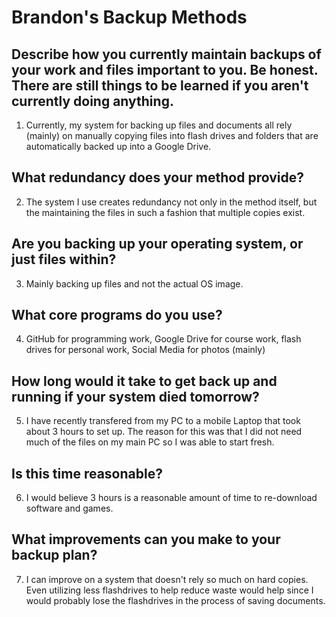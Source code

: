# Brandon's Backup Methods
## Describe how you currently maintain backups of your work and files important to you. Be honest. There are still things to be learned if you aren't currently doing anything.  
1)  Currently, my system for backing up files and documents all rely (mainly) on manually copying files into flash drives and folders that are automatically backed up into a Google Drive.  
## What redundancy does your method provide?  
2)  The system I use creates redundancy not only in the method itself, but the maintaining the files in such a fashion that multiple copies exist.  
## Are you backing up your operating system, or just files within?  
3)  Mainly backing up files and not the actual OS image.  
## What core programs do you use?  
4)  GitHub for programming work, Google Drive for course work, flash drives for personal work, Social Media for photos (mainly)  
## How long would it take to get back up and running if your system died tomorrow?  
5)  I have recently transfered from my PC to a mobile Laptop that took about 3 hours to set up.  The reason for this was that I did not need much of the files on my main PC so I was able to start fresh.  
## Is this time reasonable?  
6)  I would believe 3 hours is a reasonable amount of time to re-download software and games.  
## What improvements can you make to your backup plan?  
7)  I can improve on a system that doesn't rely so much on hard copies.  Even utilizing less flashdrives to help reduce waste would help since I would probably lose the flashdrives in the process of saving documents.
